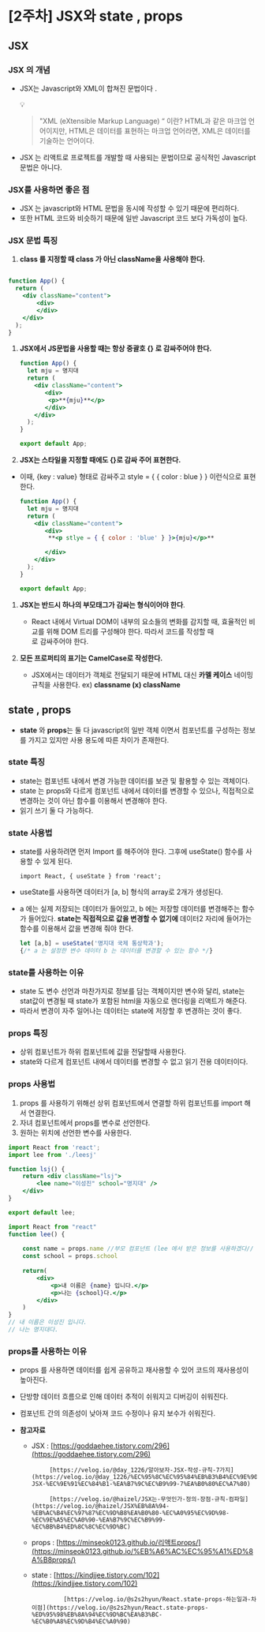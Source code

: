 # [2주차] JSX와 state , props

## JSX

### JSX 의 개념

- JSX는 Javascript와 XML이 합쳐진 문법이다 .
    
    <aside>
    💡
    
    > "XML (eXtensible Markup Language) “ 이란? HTML과 같은 마크업 언어이지만, HTML은 데이터를 표현하는 마크업 언어라면, XML은 데이터를 기술하는 언어이다.
    > 
    </aside>
    
- JSX 는 리액트로 프로젝트를 개발할 때 사용되는 문법이므로 공식적인 Javascript 문법은 아니다.

### JSX를 사용하면 좋은 점

- JSX 는 javascript와 HTML 문법을 동시에 작성할 수 있기 때문에 편리하다.
- 또한 HTML 코드와 비슷하기 때문에 일반 Javascript 코드 보다 가독성이 높다.

### JSX 문법 특징

1. **class 를 지정할 때 class 가 아닌 className을 사용해야 한다.**

```jsx

function App() {
  return (
    <div className="content">
	    <div>
	    </div>
    </div>
  );
}
```

1. **JSX에서 JS문법을 사용할 때는 항상 중괄호 {} 로 감싸주어야 한다.**
    
    ```jsx
    function App() {
      let mju = 명지대
      return (
        <div className="content">
           <div>
            <p>**{mju}**</p>
           </div>
        </div>
      );
    }
    
    export default App;
    
    ```
    
2. **JSX는 스타일을 지정할 때에도 {}로 감싸 주어 표현한다.** 
- 이때, {key : value} 형태로 감싸주고 style = { { color : blue } } 이런식으로 표현한다.
    
    ```jsx
    function App() {
      let mju = 명지대
      return (
        <div className="content">
           <div>
            **<p stlye = { { color : 'blue' } }>{mju}</p>**
    
           </div>
        </div>
      );
    }
    
    export default App;
    ```
    
1. **JSX는 반드시 하나의 부모태그가 감싸는 형식이어야 한다**.
    - React 내에서 Virtual DOM이 내부의 요소들의 변화를 감지할 때, 효율적인 비교를 위해 DOM 트리를 구성해야 한다. 따라서 코드를 작성할 때 **<div>** 로 감싸주어야 한다.
    
2.  **모든 프로퍼티의 표기는 CamelCase로 작성한다.**
    - JSX에서는 데이터가 객체로 전달되기 때문에 HTML 대신 **카멜 케이스** 네이밍 규칙을 사용한다. ex) **classname (x) className**

## state , props

- **state** 와 **props**는 둘 다 javascript의 일반 객체 이면서 컴포넌트를 구성하는 정보를 가지고 있지만 사용 용도에 따른 차이가 존재한다.

### **state** 특징

- state는 컴포넌트 내에서 변경 가능한 데이터를 보관 및 활용할 수 있는 객체이다.
- state 는 props와 다르게 컴포넌트 내에서 데이터를 변경할 수 있으나, 직접적으로 변경하는 것이 아닌 함수를 이용해서 변경해야 한다.
- 읽기 쓰기 둘 다 가능하다.

### **state 사용법**

- state를 사용하려면 먼저 Import 를 해주어야 한다. 그후에 useState() 함수를 사용할 수 있게 된다.
    
    `import React, { useState } from 'react';`
    
- useState를 사용하면 데이터가 [a, b] 형식의 array로 2개가 생성된다.
- a 에는 실제 저장되는 데이터가 들어있고, b 에는 저장할 데이터를 변경해주는 함수가 들어있다. **state는 직접적으로 값을 변경할 수 없기에** 데이터2 자리에 들어가는 함수를 이용해서 값을 변경해 줘야 한다.
    
    ```jsx
    let [a,b] = useState('명지대 국제 통상학과'); 
    {/* a 는 설정한 변수 데이터 b 는 데이터를 변경할 수 있는 함수 */}
    ```
    

### state를 사용하는 이유

- state 도 변수 선언과 마찬가지로 정보를 담는 객체이지만 변수와 달리, state는  stat값이 변경될 때 state가 포함된 html을 자동으로 렌더링을 리액트가 해준다.
- 따라서 변경이 자주 일어나는 데이터는 state에 저장할 후 변경하는 것이 좋다.

### props 특징

- 상위 컴포넌트가 하위 컴포넌트에 값을 전달할때 사용한다.
- state와 다르게 컴포넌트 내에서  데이터를 변경할 수 없고 읽기 전용 데이터이다.

### props 사용법

1. props 를 사용하기 위해선 상위 컴포넌트에서 연결할 하위 컴포넌트를 import 해서 연결한다.
2. 자녀 컴포넌트에서 props를 변수로 선언한다.
3. 원하는 위치에 선언한 변수를 사용한다.

```jsx
import React from 'react';
import lee from './leesj'

function lsj() {
    return <div className="lsj">
        <lee name="이성진" school="명지대" />
    </div>
}

export default lee;
```

```jsx
import React from "react"
function lee() {
    
    const name = props.name //부모 컴포넌트 (lee 에서 받은 정보를 사용하겠다//
    const school = props.school
    
    return(
        <div>
            <p>내 이름은 {name} 입니다.</p> 
            <p>나는 {school}다.</p>
        </div>
    )
}
// 내 이름은 이성진 입니다.
// 나는 명지대다.
```

### props를 사용하는 이유

- props 를 사용하면 데이터를 쉽게 공유하고 재사용할 수 있어 코드의 재사용성이 높아진다.
- 단방향 데이터 흐름으로 인해 데이터 추적이 쉬워지고 디버깅이 쉬워진다.
- 컴포넌트 간의 의존성이 낮아져 코드 수정이나 유지 보수가 쉬워진다.

- **참고자료**
    - JSX : [https://goddaehee.tistory.com/296](https://goddaehee.tistory.com/296)
        
               [https://velog.io/@day_1226/알아보자-JSX-작성-규칙-7가지](https://velog.io/@day_1226/%EC%95%8C%EC%95%84%EB%B3%B4%EC%9E%90-JSX-%EC%9E%91%EC%84%B1-%EA%B7%9C%EC%B9%99-7%EA%B0%80%EC%A7%80)
        
               [https://velog.io/@haizel/JSX는-무엇인가-정의-장점-규칙-컴파일](https://velog.io/@haizel/JSX%EB%8A%94-%EB%AC%B4%EC%97%87%EC%9D%B8%EA%B0%80-%EC%A0%95%EC%9D%98-%EC%9E%A5%EC%A0%90-%EA%B7%9C%EC%B9%99-%EC%BB%B4%ED%8C%8C%EC%9D%BC)
        
    - props : [https://minseok0123.github.io/리액트props/](https://minseok0123.github.io/%EB%A6%AC%EC%95%A1%ED%8A%B8props/)
    - state : [https://kindjjee.tistory.com/102](https://kindjjee.tistory.com/102)
        
                   [https://velog.io/@s2s2hyun/React.state-props-하는일과-차이점](https://velog.io/@s2s2hyun/React.state-props-%ED%95%98%EB%8A%94%EC%9D%BC%EA%B3%BC-%EC%B0%A8%EC%9D%B4%EC%A0%90)